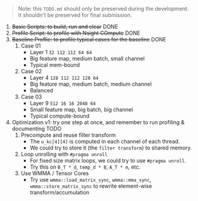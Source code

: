> Note: this `TODO.md` should only be preserved during the development. It shouldn't be preserved for final submission.

1. ~~Basic Scripts: to build, run and clear~~ DONE
2. ~~Profile Script: to profile with Nsight COmpute~~ DONE
3. ~~Baseline Proflie: to profile typical cases for the baseline~~ DONE
    1. Case 01
        - Layer 1 `32 112 112 64 64`
        - Big feature map, medium batch, small channel
        - Typical mem-bound
    2. Case 02
        - Layer 4 `128 112 112 128 64`
        - Big feature map, medium batch, medium channel
        - Balanced
    3. Case 03
        - Layer 9 `512 16 16 2048 64`
        - Small feature map,  big batch, big channel
        - Typical compute-bound
4. Optimization v1: try one step at once, and remember to run profiling & documenting TODO
    1. Precompute and reuse filter transform
        - The `u_kc[4][4]` is computed in each channel of each thread.
        - We could try to store it (the `filter transform`) to shared memory.
    2. Loop unrolling with `#pragma unroll`
        - For fixed size matrix loops, we could try to use `#pragma unroll`.
        - Try this on `B_T * d`, `temp_d * B`, `A_T * m`, etc.
    3. Use WMMA / Tensor Cores
        - Try use `wmma::load_matrix_sync`, `wmma::mma_sync`, `wmma::store_matrix_sync` to rewrite element-wise transform/accumulation
